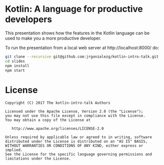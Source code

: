 # Kotlin: A language for productive developers

This presentation shows how the features in the Kotlin language can be used to make you a more productive developer.

To run the presentation from a local web server at http://localhost:8000/ do:

```bash
git clone --recursive git@github.com:jrgonzalezg/kotlin-intro-talk.git
cd slides
npm install
npm start
```

# License

    Copyright (C) 2017 The kotlin-intro-talk Authors

    Licensed under the Apache License, Version 2.0 (the "License");
    you may not use this file except in compliance with the License.
    You may obtain a copy of the License at

       http://www.apache.org/licenses/LICENSE-2.0

    Unless required by applicable law or agreed to in writing, software
    distributed under the License is distributed on an "AS IS" BASIS,
    WITHOUT WARRANTIES OR CONDITIONS OF ANY KIND, either express or implied.
    See the License for the specific language governing permissions and
    limitations under the License.
